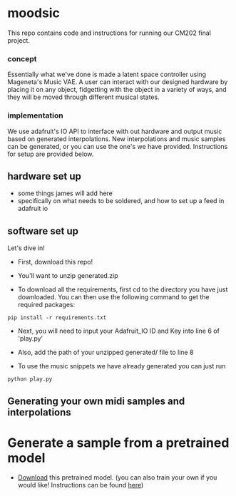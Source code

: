 # moodsic

This repo contains code and instructions for running our CM202 final project. 

### concept 

Essentially what we've done is made a latent space controller using Mageneta's Music VAE. A user can interact with our designed hardware by placing it on any object, fidgetting with the object in a variety of ways, and they will be moved through different musical states. 

### implementation 

We use adafruit's IO API to interface with out hardware and output music based on generated interpolations. New interpolations and music samples can be generated, or you can use the one's we have provided. Instructions for setup are provided below. 

## hardware set up 

- some things james will add here 
- specifically on what needs to be soldered, and how to set up a feed in adafruit io 

## software set up 

Let's dive in! 

 - First, download this repo! 

 - You'll want to unzip generated.zip
 
 - To download all the requirements, first cd to the directory you have just downloaded. You can then use the following command to get the required packages: 
 
 ```
 pip install -r requirements.txt
 ```
 
 - Next, you will need to input your Adafruit_IO ID and Key into line 6 of 'play.py'
 
 - Also, add the path of your unzipped generated/ file to line 8
 
 - To use the music snippets we have already generated you can just run 
 
 ```
 python play.py 
 ```
 
 ## Generating your own midi samples and interpolations
 
 # Generate a sample from a pretrained model 
 - [Download](https://storage.googleapis.com/magentadata/models/music_vae/checkpoints/cat-mel_2bar_big.tar) this pretrained model. (you can also train your own if you would like! Instructions can be found [here]( https://github.com/tensorflow/magenta/tree/master/magenta/models/music_vae))
 
 
